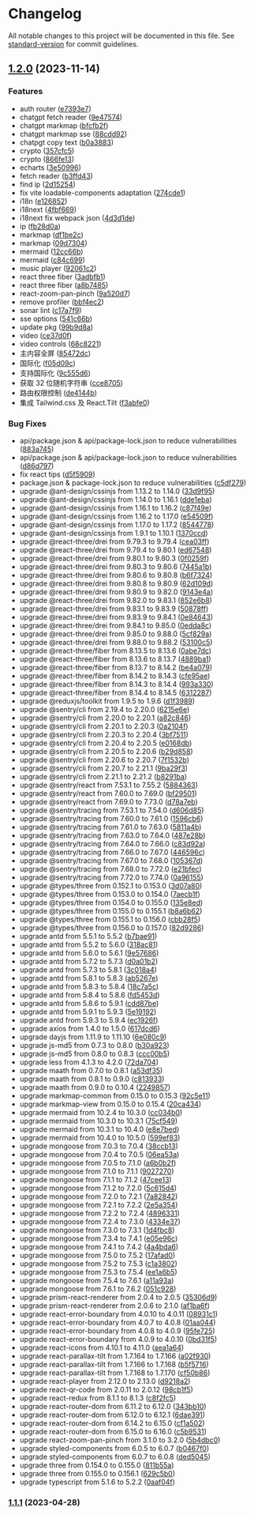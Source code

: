 # Changelog

All notable changes to this project will be documented in this file. See [standard-version](https://github.com/conventional-changelog/standard-version) for commit guidelines.

## [1.2.0](https://github.com/wkylin/pro-react-admin/compare/v1.1.1...v1.2.0) (2023-11-14)

### Features

- auth router ([e7393e7](https://github.com/wkylin/pro-react-admin/commits/e7393e78c358b07901faad1d2e36d14d5b846ad0))
- chatgpt fetch reader ([9e47574](https://github.com/wkylin/pro-react-admin/commits/9e475746512111eb6f529e0e187b4ec98d895817))
- chatgpt markmap ([bfcfb2f](https://github.com/wkylin/pro-react-admin/commits/bfcfb2fd73dd2ab5680e7f74c3e4db3963f93130))
- chatgpt markmap sse ([88cdd92](https://github.com/wkylin/pro-react-admin/commits/88cdd92cbec85c4074165d09f5248fb9d5bc9d37))
- chatpgt copy text ([b0a3883](https://github.com/wkylin/pro-react-admin/commits/b0a3883754dde1d1eedd2fc2748e6334cef36e04))
- crypto ([357cfc5](https://github.com/wkylin/pro-react-admin/commits/357cfc517fb926773c7fa44991b785c577d515bb))
- crypto ([866fe13](https://github.com/wkylin/pro-react-admin/commits/866fe13357a69ef338c494989e3086f8bbadf52b))
- echarts ([3e50996](https://github.com/wkylin/pro-react-admin/commits/3e5099663149d1e803b9481ef0a95a80e48651bd))
- fetch reader ([b3ffd43](https://github.com/wkylin/pro-react-admin/commits/b3ffd43e71abb5b2a5f97b63aad2e50cef72d5d2))
- find ip ([2d15254](https://github.com/wkylin/pro-react-admin/commits/2d15254199ad649ac8e47fe46ed314984f94070f))
- fix vite loadable-components adaptation ([274cde1](https://github.com/wkylin/pro-react-admin/commits/274cde15afb462028fd7e7251f1e1b36baf61841))
- i18n ([e126852](https://github.com/wkylin/pro-react-admin/commits/e126852369a4b24f498dedcc1bedd8289abfc26d))
- i18next ([4fbf669](https://github.com/wkylin/pro-react-admin/commits/4fbf6694d5762eefd78bca998e82ca509fea3215))
- i18next fix webpack json ([4d3d1de](https://github.com/wkylin/pro-react-admin/commits/4d3d1deb0b6d6fb3e582b4b6701840efe2a9557f))
- ip ([fb28d0a](https://github.com/wkylin/pro-react-admin/commits/fb28d0ac1db28037c13a8fed405a53d7ed319013))
- markmap ([df1be2c](https://github.com/wkylin/pro-react-admin/commits/df1be2cb0b2cc344dc586762ee108062ab2db761))
- markmap ([09d7304](https://github.com/wkylin/pro-react-admin/commits/09d7304a2b7366fda84e0b3d7002805645056ae5))
- mermaid ([12cc66b](https://github.com/wkylin/pro-react-admin/commits/12cc66bff14737bb11cb4e65bbbe1b4e92f5b18c))
- mermaid ([c84c699](https://github.com/wkylin/pro-react-admin/commits/c84c69934de273fe3ec662567843a221a02317bb))
- music player ([92061c2](https://github.com/wkylin/pro-react-admin/commits/92061c2bf97d6040862b69683b2c979905ee44ba))
- react three fiber ([3adbfb1](https://github.com/wkylin/pro-react-admin/commits/3adbfb1a1df003bd4882d2d493739bf749892ed6))
- react three fiber ([a8b7485](https://github.com/wkylin/pro-react-admin/commits/a8b74854145c4ab6df9ace845b3c2e1a43b75adb))
- react-zoom-pan-pinch ([9a520d7](https://github.com/wkylin/pro-react-admin/commits/9a520d72428278799c9405e4a53238a6b5384b26))
- remove profiler ([bbf4ec2](https://github.com/wkylin/pro-react-admin/commits/bbf4ec2735c326ddcc8451d4eeed2afe524071dd))
- sonar lint ([c17a7f9](https://github.com/wkylin/pro-react-admin/commits/c17a7f9313895be117f80a7b14008b04f81114ba))
- sse options ([541c66b](https://github.com/wkylin/pro-react-admin/commits/541c66be75ab6fe3b26b43f57c5679defd7cf036))
- update pkg ([99b9d8a](https://github.com/wkylin/pro-react-admin/commits/99b9d8a1c98a3e809ff32a8108f55351e7e16675))
- video ([ce37d0f](https://github.com/wkylin/pro-react-admin/commits/ce37d0fed6bab3fd4e427ea7192a664da9e9e609))
- video controls ([68c8221](https://github.com/wkylin/pro-react-admin/commits/68c822141d79045104f6240a373afb4865da5143))
- 主内容全屏 ([85472dc](https://github.com/wkylin/pro-react-admin/commits/85472dc1f798c53947fb78f03a701bd805ac9331))
- 国际化 ([f05d09c](https://github.com/wkylin/pro-react-admin/commits/f05d09cd0e18f132d611d5906127c9f99806f9db))
- 支持国际化 ([9c555d6](https://github.com/wkylin/pro-react-admin/commits/9c555d68465b543976166f813b2cc4a7a22df869))
- 获取 32 位随机字符串 ([cce8705](https://github.com/wkylin/pro-react-admin/commits/cce870567e5327c9e5781b9235be8d2e2cd8d244))
- 路由权限控制 ([de4144b](https://github.com/wkylin/pro-react-admin/commits/de4144b6d5ad4a2a4e228ff43fcd408abb5796de))
- 集成 Tailwind.css 及 React.Tilt ([f3abfe0](https://github.com/wkylin/pro-react-admin/commits/f3abfe053b3fd8b1693cb2523e8d593d5449cf51))

### Bug Fixes

- api/package.json & api/package-lock.json to reduce vulnerabilities ([883a745](https://github.com/wkylin/pro-react-admin/commits/883a7455b43bab35b5f017786469cbe0142d0529))
- api/package.json & api/package-lock.json to reduce vulnerabilities ([d86d797](https://github.com/wkylin/pro-react-admin/commits/d86d79763362db393c42481a44380baab83735dd))
- fix react tips ([d5f5909](https://github.com/wkylin/pro-react-admin/commits/d5f5909c57d222808f08b9e8f38a169c2de6bdc4))
- package.json & package-lock.json to reduce vulnerabilities ([c5df279](https://github.com/wkylin/pro-react-admin/commits/c5df279eda95119aefdfc2db59522355aa4a0c9e))
- upgrade @ant-design/cssinjs from 1.13.2 to 1.14.0 ([33d9f95](https://github.com/wkylin/pro-react-admin/commits/33d9f953fb1411277909b97119d99dd30c146590))
- upgrade @ant-design/cssinjs from 1.14.0 to 1.16.1 ([dde1eba](https://github.com/wkylin/pro-react-admin/commits/dde1ebab4b24d3a94d80458a4e8c4bc4eb8f60ce))
- upgrade @ant-design/cssinjs from 1.16.1 to 1.16.2 ([c87f49e](https://github.com/wkylin/pro-react-admin/commits/c87f49e9337746655075d4489e00b1dca887096e))
- upgrade @ant-design/cssinjs from 1.16.2 to 1.17.0 ([e54509f](https://github.com/wkylin/pro-react-admin/commits/e54509f86e42ad778ce04ef0f737b91960cc2fc6))
- upgrade @ant-design/cssinjs from 1.17.0 to 1.17.2 ([8544778](https://github.com/wkylin/pro-react-admin/commits/8544778ad214ec99efe9a2328b011c1dbd07abe2))
- upgrade @ant-design/cssinjs from 1.9.1 to 1.10.1 ([1370ccd](https://github.com/wkylin/pro-react-admin/commits/1370ccd97b48fafd3d1f92f4e82662da104dfe7f))
- upgrade @react-three/drei from 9.79.3 to 9.79.4 ([cea03ff](https://github.com/wkylin/pro-react-admin/commits/cea03ff32f1ddc9250f9e3258623c156d7684d69))
- upgrade @react-three/drei from 9.79.4 to 9.80.1 ([ed67548](https://github.com/wkylin/pro-react-admin/commits/ed675480e92efb1b811b5645e953608bde98e514))
- upgrade @react-three/drei from 9.80.1 to 9.80.3 ([0f0259f](https://github.com/wkylin/pro-react-admin/commits/0f0259f610d5ad1776fe238d01279c09d045940d))
- upgrade @react-three/drei from 9.80.3 to 9.80.6 ([7445a1b](https://github.com/wkylin/pro-react-admin/commits/7445a1b5989eea5ea7d5771f387772fe8f687008))
- upgrade @react-three/drei from 9.80.6 to 9.80.8 ([b6f7324](https://github.com/wkylin/pro-react-admin/commits/b6f73242e1418062294bfa098af40928e312eba7))
- upgrade @react-three/drei from 9.80.8 to 9.80.9 ([62d109d](https://github.com/wkylin/pro-react-admin/commits/62d109dd8e68d44429d3eef23a693102054527bb))
- upgrade @react-three/drei from 9.80.9 to 9.82.0 ([9143e4a](https://github.com/wkylin/pro-react-admin/commits/9143e4a2268b87e1cf32e2c39d96a688a23b20d3))
- upgrade @react-three/drei from 9.82.0 to 9.83.1 ([852e6b8](https://github.com/wkylin/pro-react-admin/commits/852e6b8e33b0488c1aea3005d873a5ceae759d2d))
- upgrade @react-three/drei from 9.83.1 to 9.83.9 ([50878ff](https://github.com/wkylin/pro-react-admin/commits/50878ff34acc9be51ee0cb3e7cb3a564f5666e72))
- upgrade @react-three/drei from 9.83.9 to 9.84.1 ([0e84643](https://github.com/wkylin/pro-react-admin/commits/0e84643f3d7c3824ca1f493ebab043ad824f867e))
- upgrade @react-three/drei from 9.84.1 to 9.85.0 ([0edda8c](https://github.com/wkylin/pro-react-admin/commits/0edda8cacfb392232c0bfcb8d900f324d23cff3e))
- upgrade @react-three/drei from 9.85.0 to 9.88.0 ([5cf829a](https://github.com/wkylin/pro-react-admin/commits/5cf829afb1b4fe0b7def261184d9c348de5a4e5e))
- upgrade @react-three/drei from 9.88.0 to 9.88.2 ([53100c5](https://github.com/wkylin/pro-react-admin/commits/53100c5d077c4afda88e471dee82c4eb033dd00f))
- upgrade @react-three/fiber from 8.13.5 to 8.13.6 ([0abe7dc](https://github.com/wkylin/pro-react-admin/commits/0abe7dc4d03c0f2a4d666d411b50c1485a741a7f))
- upgrade @react-three/fiber from 8.13.6 to 8.13.7 ([4889ba1](https://github.com/wkylin/pro-react-admin/commits/4889ba118778b59fd433341d88265367f95a3a71))
- upgrade @react-three/fiber from 8.13.7 to 8.14.2 ([be4a079](https://github.com/wkylin/pro-react-admin/commits/be4a079cf29c109e0483d1144109e977ed34206e))
- upgrade @react-three/fiber from 8.14.2 to 8.14.3 ([cfe95ae](https://github.com/wkylin/pro-react-admin/commits/cfe95ae69a3b65e5e4c2e0ce25e0773ed208c7e8))
- upgrade @react-three/fiber from 8.14.3 to 8.14.4 ([993a330](https://github.com/wkylin/pro-react-admin/commits/993a330a98c0ba40af747db09dd895903d7fcf96))
- upgrade @react-three/fiber from 8.14.4 to 8.14.5 ([6312287](https://github.com/wkylin/pro-react-admin/commits/6312287ccb63492b05f683c8ccc813440b06deb3))
- upgrade @reduxjs/toolkit from 1.9.5 to 1.9.6 ([d1f3989](https://github.com/wkylin/pro-react-admin/commits/d1f3989967a5d1f31010ea7e9dc7bf7054e09112))
- upgrade @sentry/cli from 2.19.4 to 2.20.0 ([6215e6e](https://github.com/wkylin/pro-react-admin/commits/6215e6e8781504d2ef66817aa064600b0a311927))
- upgrade @sentry/cli from 2.20.0 to 2.20.1 ([a82c846](https://github.com/wkylin/pro-react-admin/commits/a82c84647ba02b990a0f8f2a50d9df3dc5bcde48))
- upgrade @sentry/cli from 2.20.1 to 2.20.3 ([0a2104f](https://github.com/wkylin/pro-react-admin/commits/0a2104f1a36a9c4244b26d113d8f3d2870cc895e))
- upgrade @sentry/cli from 2.20.3 to 2.20.4 ([3bf7511](https://github.com/wkylin/pro-react-admin/commits/3bf75111b6f4ff9607927ad97b5d4f8a812f8afd))
- upgrade @sentry/cli from 2.20.4 to 2.20.5 ([e0168db](https://github.com/wkylin/pro-react-admin/commits/e0168db0e7d73965e289b5d9a981ca7890e35914))
- upgrade @sentry/cli from 2.20.5 to 2.20.6 ([b29d858](https://github.com/wkylin/pro-react-admin/commits/b29d858a6424f4e633d9b895698ee2d32b4c7959))
- upgrade @sentry/cli from 2.20.6 to 2.20.7 ([7f1532b](https://github.com/wkylin/pro-react-admin/commits/7f1532bee37d2ee9d405b29cb7246150b9289e41))
- upgrade @sentry/cli from 2.20.7 to 2.21.1 ([9ba29f3](https://github.com/wkylin/pro-react-admin/commits/9ba29f3f44fb90f6f4d45fa230eef5fab7077744))
- upgrade @sentry/cli from 2.21.1 to 2.21.2 ([b8291ba](https://github.com/wkylin/pro-react-admin/commits/b8291ba5a1d548ce79adbb801a1e252f171411ef))
- upgrade @sentry/react from 7.53.1 to 7.55.2 ([5884363](https://github.com/wkylin/pro-react-admin/commits/588436319069c09b4b6b1c495447b107cea17986))
- upgrade @sentry/react from 7.60.0 to 7.69.0 ([bf29501](https://github.com/wkylin/pro-react-admin/commits/bf295016bcd56f9066d7059e10f5d8e13b43302c))
- upgrade @sentry/react from 7.69.0 to 7.73.0 ([d78a7eb](https://github.com/wkylin/pro-react-admin/commits/d78a7eb37d55a8705947cd4c67c43f646edef222))
- upgrade @sentry/tracing from 7.53.1 to 7.54.0 ([d606d85](https://github.com/wkylin/pro-react-admin/commits/d606d85a4005e9bbf4a361ff95faa3a4d618f4f2))
- upgrade @sentry/tracing from 7.60.0 to 7.61.0 ([1596cb6](https://github.com/wkylin/pro-react-admin/commits/1596cb6e3c4c9cf56e46558898d6d1cf5c56bb97))
- upgrade @sentry/tracing from 7.61.0 to 7.63.0 ([5811a4b](https://github.com/wkylin/pro-react-admin/commits/5811a4b813fe343b9e0f25cfdd60c05d4688d5dc))
- upgrade @sentry/tracing from 7.63.0 to 7.64.0 ([487e28b](https://github.com/wkylin/pro-react-admin/commits/487e28bb72465bf3ebe4614c9f14037e605d4573))
- upgrade @sentry/tracing from 7.64.0 to 7.66.0 ([c83d92a](https://github.com/wkylin/pro-react-admin/commits/c83d92ab84a779ec6053f917d9e3a85c09a5a2d7))
- upgrade @sentry/tracing from 7.66.0 to 7.67.0 ([446596c](https://github.com/wkylin/pro-react-admin/commits/446596c0a51845abb92a0e808f8686a010911abb))
- upgrade @sentry/tracing from 7.67.0 to 7.68.0 ([105367d](https://github.com/wkylin/pro-react-admin/commits/105367d7ad2156e3694de84e8acc02dc7af59162))
- upgrade @sentry/tracing from 7.68.0 to 7.72.0 ([e21bfec](https://github.com/wkylin/pro-react-admin/commits/e21bfec0f4f90441edc847bc9569d6063b90ca37))
- upgrade @sentry/tracing from 7.72.0 to 7.74.0 ([0a96155](https://github.com/wkylin/pro-react-admin/commits/0a9615547271a02315ba1857e76baa6b9a8cd0f4))
- upgrade @types/three from 0.152.1 to 0.153.0 ([3d07a80](https://github.com/wkylin/pro-react-admin/commits/3d07a80bd152ec9bf1ceb6de307e54fa88492dbf))
- upgrade @types/three from 0.153.0 to 0.154.0 ([7aecb1f](https://github.com/wkylin/pro-react-admin/commits/7aecb1f28917f76b99b952fefb0146a37e332aa7))
- upgrade @types/three from 0.154.0 to 0.155.0 ([135e8ed](https://github.com/wkylin/pro-react-admin/commits/135e8edf5457cdd13fb80caf6234e4eb55c9148d))
- upgrade @types/three from 0.155.0 to 0.155.1 ([b8a6b62](https://github.com/wkylin/pro-react-admin/commits/b8a6b62a1af8b4339df84fec066d0e0b6a24e45b))
- upgrade @types/three from 0.155.1 to 0.156.0 ([cbb28f5](https://github.com/wkylin/pro-react-admin/commits/cbb28f54997aff56891fbf24a6476515c85ebb4a))
- upgrade @types/three from 0.156.0 to 0.157.0 ([82d9286](https://github.com/wkylin/pro-react-admin/commits/82d92868fab3410f7968c7284e1ff953777a9458))
- upgrade antd from 5.5.1 to 5.5.2 ([b7bae91](https://github.com/wkylin/pro-react-admin/commits/b7bae9127979304cbf184e1a69a5258b2f698212))
- upgrade antd from 5.5.2 to 5.6.0 ([318ac81](https://github.com/wkylin/pro-react-admin/commits/318ac8174da831ff96b9432fcd083377cf05f256))
- upgrade antd from 5.6.0 to 5.6.1 ([9e57686](https://github.com/wkylin/pro-react-admin/commits/9e57686a9fdcdab56a7ae226787546798204bf49))
- upgrade antd from 5.7.2 to 5.7.3 ([d0a01b2](https://github.com/wkylin/pro-react-admin/commits/d0a01b235f3029017df0e9c66d6135965c63af7b))
- upgrade antd from 5.7.3 to 5.8.1 ([3c018a4](https://github.com/wkylin/pro-react-admin/commits/3c018a42886648a131899122b126927829744e43))
- upgrade antd from 5.8.1 to 5.8.3 ([ab5267e](https://github.com/wkylin/pro-react-admin/commits/ab5267ea888cbbeb0a048138c0f812e7962bd67d))
- upgrade antd from 5.8.3 to 5.8.4 ([18c7a5c](https://github.com/wkylin/pro-react-admin/commits/18c7a5c13b3162cd4cd9f3ec6e75c15b50d1638a))
- upgrade antd from 5.8.4 to 5.8.6 ([fd5453d](https://github.com/wkylin/pro-react-admin/commits/fd5453d1b71776b00500143f1af1e1008706d375))
- upgrade antd from 5.8.6 to 5.9.1 ([cdd87be](https://github.com/wkylin/pro-react-admin/commits/cdd87be92d227ece83a62fc0c9dd76bcebe216e3))
- upgrade antd from 5.9.1 to 5.9.3 ([5e19192](https://github.com/wkylin/pro-react-admin/commits/5e1919270b8a2a62075f592fd0f01e901adb2c4a))
- upgrade antd from 5.9.3 to 5.9.4 ([ec1926f](https://github.com/wkylin/pro-react-admin/commits/ec1926f4a2f2c31d8c455a49943a02e5b7d9414d))
- upgrade axios from 1.4.0 to 1.5.0 ([617dcd6](https://github.com/wkylin/pro-react-admin/commits/617dcd6b5a3e73c355f3d45d6d455a0bd84a99ad))
- upgrade dayjs from 1.11.9 to 1.11.10 ([6e080c9](https://github.com/wkylin/pro-react-admin/commits/6e080c9ce9baf61b7d6c0291ecdf0cb44a4859ab))
- upgrade js-md5 from 0.7.3 to 0.8.0 ([b30a923](https://github.com/wkylin/pro-react-admin/commits/b30a9237eba7721246b32a7baf2eadd1d240a3e8))
- upgrade js-md5 from 0.8.0 to 0.8.3 ([ccc00b5](https://github.com/wkylin/pro-react-admin/commits/ccc00b5cb85aff70fa888f7fa8f8453a0807d59f))
- upgrade less from 4.1.3 to 4.2.0 ([72da704](https://github.com/wkylin/pro-react-admin/commits/72da704417bc36a06c95e8331c27ce7fd26ba13d))
- upgrade maath from 0.7.0 to 0.8.1 ([a53df35](https://github.com/wkylin/pro-react-admin/commits/a53df35a352da0d522f57008a3d873535d829cdd))
- upgrade maath from 0.8.1 to 0.9.0 ([c813933](https://github.com/wkylin/pro-react-admin/commits/c8139338b7af38750bbd3ee1c21b78578896324c))
- upgrade maath from 0.9.0 to 0.10.4 ([2249857](https://github.com/wkylin/pro-react-admin/commits/224985784089679274c8b9e2771e81166b8565a0))
- upgrade markmap-common from 0.15.0 to 0.15.3 ([92c5e11](https://github.com/wkylin/pro-react-admin/commits/92c5e11ed57e5a4b62fcc421da7629cbdb32ff78))
- upgrade markmap-view from 0.15.0 to 0.15.4 ([20ca434](https://github.com/wkylin/pro-react-admin/commits/20ca4348b49434a7a94399d8c8690392db454f3b))
- upgrade mermaid from 10.2.4 to 10.3.0 ([cc034b0](https://github.com/wkylin/pro-react-admin/commits/cc034b08e3199b3ea7d3858437330fc15ef1496a))
- upgrade mermaid from 10.3.0 to 10.3.1 ([75cf549](https://github.com/wkylin/pro-react-admin/commits/75cf549aacb3579010acf75b2bedff44ee09875b))
- upgrade mermaid from 10.3.1 to 10.4.0 ([e8e7bed](https://github.com/wkylin/pro-react-admin/commits/e8e7bedf2fa9fc1136260d9321d161f776934dd3))
- upgrade mermaid from 10.4.0 to 10.5.0 ([599ef83](https://github.com/wkylin/pro-react-admin/commits/599ef83831fa0a141fc3160d1aad27dbf245b548))
- upgrade mongoose from 7.0.3 to 7.0.4 ([38ccb13](https://github.com/wkylin/pro-react-admin/commits/38ccb13bbbfd87d6b8356bdd2b8869899b1d6675))
- upgrade mongoose from 7.0.4 to 7.0.5 ([06ea53a](https://github.com/wkylin/pro-react-admin/commits/06ea53adf9fb29eaca8485cfe941958fb91d19b8))
- upgrade mongoose from 7.0.5 to 7.1.0 ([a6b0b2f](https://github.com/wkylin/pro-react-admin/commits/a6b0b2f9a0460d0b8b2c928e8e3105f8af184a68))
- upgrade mongoose from 7.1.0 to 7.1.1 ([9027270](https://github.com/wkylin/pro-react-admin/commits/9027270feff8d5c71fe5dfc8318c6a5150b99a2a))
- upgrade mongoose from 7.1.1 to 7.1.2 ([47cee13](https://github.com/wkylin/pro-react-admin/commits/47cee1382ba7b81443dab0ceb116ac161009e4e1))
- upgrade mongoose from 7.1.2 to 7.2.0 ([5c615d4](https://github.com/wkylin/pro-react-admin/commits/5c615d48f69c1bbe1c2315d9b1caeeebb742254d))
- upgrade mongoose from 7.2.0 to 7.2.1 ([7a82842](https://github.com/wkylin/pro-react-admin/commits/7a8284263de69f63c3a8489c8c54cab71c3ee9e0))
- upgrade mongoose from 7.2.1 to 7.2.2 ([2e5a354](https://github.com/wkylin/pro-react-admin/commits/2e5a354ab2612155ec210a1e988ee72b674786cd))
- upgrade mongoose from 7.2.2 to 7.2.4 ([4896331](https://github.com/wkylin/pro-react-admin/commits/48963314dd28b88dffde46cf7e3802010540a0f1))
- upgrade mongoose from 7.2.4 to 7.3.0 ([4334e37](https://github.com/wkylin/pro-react-admin/commits/4334e3797fdccc3cb118cb73e908301acbe35c3d))
- upgrade mongoose from 7.3.0 to 7.3.1 ([1d4fbc8](https://github.com/wkylin/pro-react-admin/commits/1d4fbc86380d02c781ab19ed80c56d3e7a12b212))
- upgrade mongoose from 7.3.4 to 7.4.1 ([e05e96c](https://github.com/wkylin/pro-react-admin/commits/e05e96cc9f3ff99387e17bbc2730b13675e684ec))
- upgrade mongoose from 7.4.1 to 7.4.2 ([4a4bda6](https://github.com/wkylin/pro-react-admin/commits/4a4bda614b7eacb19d86c3b6ae1a3add8a6a2821))
- upgrade mongoose from 7.5.0 to 7.5.2 ([17afad0](https://github.com/wkylin/pro-react-admin/commits/17afad0b04d497fe815112cccefc703f509aa594))
- upgrade mongoose from 7.5.2 to 7.5.3 ([c1a3802](https://github.com/wkylin/pro-react-admin/commits/c1a3802f8f9b1200311961be272e23a95bd676a3))
- upgrade mongoose from 7.5.3 to 7.5.4 ([ee1a6b5](https://github.com/wkylin/pro-react-admin/commits/ee1a6b519a40d8306bfbe12fa119b026ca04c788))
- upgrade mongoose from 7.5.4 to 7.6.1 ([a11a93a](https://github.com/wkylin/pro-react-admin/commits/a11a93a141809697ca9a3612fb54c8552f24aa3a))
- upgrade mongoose from 7.6.1 to 7.6.2 ([051c928](https://github.com/wkylin/pro-react-admin/commits/051c928ba512d144d0968602515989092bc44eb4))
- upgrade prism-react-renderer from 2.0.4 to 2.0.5 ([35306d9](https://github.com/wkylin/pro-react-admin/commits/35306d9ebf20ec1fb6c5aeba8350c260c74363ce))
- upgrade prism-react-renderer from 2.0.6 to 2.1.0 ([af1ba6f](https://github.com/wkylin/pro-react-admin/commits/af1ba6f95715d145655944d4d8ff3940542d027d))
- upgrade react-error-boundary from 4.0.10 to 4.0.11 ([08931c1](https://github.com/wkylin/pro-react-admin/commits/08931c1b3436651081dbc7170f090eb53bd5ca93))
- upgrade react-error-boundary from 4.0.7 to 4.0.8 ([01aa044](https://github.com/wkylin/pro-react-admin/commits/01aa0441feb714953a6d30e94a4e697c605c6e64))
- upgrade react-error-boundary from 4.0.8 to 4.0.9 ([95fe725](https://github.com/wkylin/pro-react-admin/commits/95fe7251f2cc87b911754a4139545e5ddb57a186))
- upgrade react-error-boundary from 4.0.9 to 4.0.10 ([0bd31f5](https://github.com/wkylin/pro-react-admin/commits/0bd31f50779ec72696f0e74003884448e52032dc))
- upgrade react-icons from 4.10.1 to 4.11.0 ([aea1a64](https://github.com/wkylin/pro-react-admin/commits/aea1a64d66e4bdeae18cd6b0ff82b566dbaa3815))
- upgrade react-parallax-tilt from 1.7.164 to 1.7.166 ([a02f930](https://github.com/wkylin/pro-react-admin/commits/a02f930f6a29713674f4b98dfa7a1b32615a8715))
- upgrade react-parallax-tilt from 1.7.166 to 1.7.168 ([b5f5716](https://github.com/wkylin/pro-react-admin/commits/b5f5716c7c5391463c227429f0272f230766d513))
- upgrade react-parallax-tilt from 1.7.168 to 1.7.170 ([cf50b86](https://github.com/wkylin/pro-react-admin/commits/cf50b86ba6a126567b39809da758fb894c1632e3))
- upgrade react-player from 2.12.0 to 2.13.0 ([d9218a2](https://github.com/wkylin/pro-react-admin/commits/d9218a2678f49b12f53562729aae8f30288ba3e2))
- upgrade react-qr-code from 2.0.11 to 2.0.12 ([98cb1f5](https://github.com/wkylin/pro-react-admin/commits/98cb1f59d194780b00fcfac9a59dddfd6876cbf3))
- upgrade react-redux from 8.1.1 to 8.1.3 ([c8f2fc5](https://github.com/wkylin/pro-react-admin/commits/c8f2fc53792f982729384f797b7eaeecacb1c76c))
- upgrade react-router-dom from 6.11.2 to 6.12.0 ([343bb10](https://github.com/wkylin/pro-react-admin/commits/343bb105e06a33e5aa93f9992cc6316045b02dec))
- upgrade react-router-dom from 6.12.0 to 6.12.1 ([6dae391](https://github.com/wkylin/pro-react-admin/commits/6dae39120359531cd97fe6e64b8d77f30c60510a))
- upgrade react-router-dom from 6.14.2 to 6.15.0 ([cf1a502](https://github.com/wkylin/pro-react-admin/commits/cf1a502469eac9216aa9b883e24c1a6bcbd5a3f9))
- upgrade react-router-dom from 6.15.0 to 6.16.0 ([c5b9531](https://github.com/wkylin/pro-react-admin/commits/c5b9531a4a3cff0578c8d8cdfcab8d45b80a48b1))
- upgrade react-zoom-pan-pinch from 3.1.0 to 3.2.0 ([5b4dbc0](https://github.com/wkylin/pro-react-admin/commits/5b4dbc0f9871f5e825b6281928db85dc23cced33))
- upgrade styled-components from 6.0.5 to 6.0.7 ([b0467f0](https://github.com/wkylin/pro-react-admin/commits/b0467f001cd8fc16778330c1699bdf90d10da593))
- upgrade styled-components from 6.0.7 to 6.0.8 ([ded5045](https://github.com/wkylin/pro-react-admin/commits/ded504555e9e21aae44a7557affa07e6bfb257aa))
- upgrade three from 0.154.0 to 0.155.0 ([811b55a](https://github.com/wkylin/pro-react-admin/commits/811b55afaec16b548c3bdb4f0b71ad83b885730b))
- upgrade three from 0.155.0 to 0.156.1 ([629c5b0](https://github.com/wkylin/pro-react-admin/commits/629c5b0a47bff6555b9496cfdbf2fcfefe3b6203))
- upgrade typescript from 5.1.6 to 5.2.2 ([0aaf04f](https://github.com/wkylin/pro-react-admin/commits/0aaf04f57eb1840817b89cbb1fae442f43fec059))

### [1.1.1](https://github.com/wkylin/pro-react-admin/compare/v1.1.0...v1.1.1) (2023-04-28)
